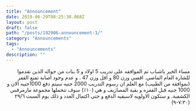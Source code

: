 ```yaml
---
title: "Announcement"
date: 2019-06-29T08:25:30.068Z
layout: post
draft: false
path: "/posts/192906-announcement-1/"
category: "Announcements"
tags:
  - "Announcements"
description: ""
---
```


<div dir="rtl">

مساء الخير ياشباب
تم الموافقه علي تدريب 5 اولاد و 5 بنات من جواله الذين تقدموا للشارة العام الماضي. اقصي وزن 80  و اقل وزن 47 . و عدم وجود اصابة تمنع القفز (بموافقة من الطبيب)
مع العلم ان رسوم التدريب 2000 جنيه 
سيتم دفع  1000جنيه الان 
و 1000 جنيه قبل القفزه و بقية المصاريف و هي (١٠٪؜) سوف تتحملها مجموعة مارمرقس الكشفية.
و ستكون الاولويه لاسبقيه الدفع و حتى اكتمال العدد و ذلك يوم السبت ٢٩/٦ (٧:٣٠-٩)

</div>
